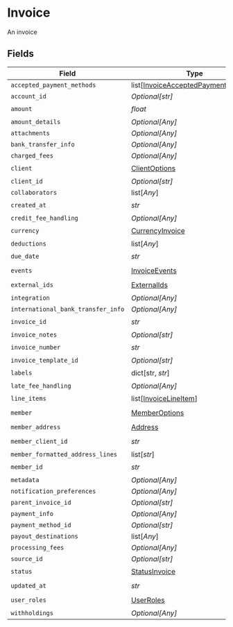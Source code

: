 # Invoice

An invoice


## Fields

| Field                                                                                       | Type                                                                                        | Required                                                                                    | Description                                                                                 |
| ------------------------------------------------------------------------------------------- | ------------------------------------------------------------------------------------------- | ------------------------------------------------------------------------------------------- | ------------------------------------------------------------------------------------------- |
| `accepted_payment_methods`                                                                  | list[[InvoiceAcceptedPaymentMethods](../../models/shared/invoiceacceptedpaymentmethods.md)] | :heavy_minus_sign:                                                                          | N/A                                                                                         |
| `account_id`                                                                                | *Optional[str]*                                                                             | :heavy_minus_sign:                                                                          | N/A                                                                                         |
| `amount`                                                                                    | *float*                                                                                     | :heavy_check_mark:                                                                          | N/A                                                                                         |
| `amount_details`                                                                            | *Optional[Any]*                                                                             | :heavy_minus_sign:                                                                          | N/A                                                                                         |
| `attachments`                                                                               | *Optional[Any]*                                                                             | :heavy_minus_sign:                                                                          | N/A                                                                                         |
| `bank_transfer_info`                                                                        | *Optional[Any]*                                                                             | :heavy_minus_sign:                                                                          | N/A                                                                                         |
| `charged_fees`                                                                              | *Optional[Any]*                                                                             | :heavy_minus_sign:                                                                          | N/A                                                                                         |
| `client`                                                                                    | [ClientOptions](../../models/shared/clientoptions.md)                                       | :heavy_check_mark:                                                                          | N/A                                                                                         |
| `client_id`                                                                                 | *Optional[str]*                                                                             | :heavy_minus_sign:                                                                          | N/A                                                                                         |
| `collaborators`                                                                             | list[*Any*]                                                                                 | :heavy_minus_sign:                                                                          | N/A                                                                                         |
| `created_at`                                                                                | *str*                                                                                       | :heavy_check_mark:                                                                          | N/A                                                                                         |
| `credit_fee_handling`                                                                       | *Optional[Any]*                                                                             | :heavy_minus_sign:                                                                          | N/A                                                                                         |
| `currency`                                                                                  | [CurrencyInvoice](../../models/shared/currencyinvoice.md)                                   | :heavy_check_mark:                                                                          | N/A                                                                                         |
| `deductions`                                                                                | list[*Any*]                                                                                 | :heavy_minus_sign:                                                                          | N/A                                                                                         |
| `due_date`                                                                                  | *str*                                                                                       | :heavy_check_mark:                                                                          | N/A                                                                                         |
| `events`                                                                                    | [InvoiceEvents](../../models/shared/invoiceevents.md)                                       | :heavy_check_mark:                                                                          | N/A                                                                                         |
| `external_ids`                                                                              | [ExternalIds](../../models/shared/externalids.md)                                           | :heavy_check_mark:                                                                          | N/A                                                                                         |
| `integration`                                                                               | *Optional[Any]*                                                                             | :heavy_minus_sign:                                                                          | N/A                                                                                         |
| `international_bank_transfer_info`                                                          | *Optional[Any]*                                                                             | :heavy_minus_sign:                                                                          | N/A                                                                                         |
| `invoice_id`                                                                                | *str*                                                                                       | :heavy_check_mark:                                                                          | N/A                                                                                         |
| `invoice_notes`                                                                             | *Optional[str]*                                                                             | :heavy_minus_sign:                                                                          | N/A                                                                                         |
| `invoice_number`                                                                            | *str*                                                                                       | :heavy_check_mark:                                                                          | N/A                                                                                         |
| `invoice_template_id`                                                                       | *Optional[str]*                                                                             | :heavy_minus_sign:                                                                          | N/A                                                                                         |
| `labels`                                                                                    | dict[str, *str*]                                                                            | :heavy_check_mark:                                                                          | N/A                                                                                         |
| `late_fee_handling`                                                                         | *Optional[Any]*                                                                             | :heavy_minus_sign:                                                                          | N/A                                                                                         |
| `line_items`                                                                                | list[[InvoiceLineItem](../../models/shared/invoicelineitem.md)]                             | :heavy_check_mark:                                                                          | N/A                                                                                         |
| `member`                                                                                    | [MemberOptions](../../models/shared/memberoptions.md)                                       | :heavy_check_mark:                                                                          | N/A                                                                                         |
| `member_address`                                                                            | [Address](../../models/shared/address.md)                                                   | :heavy_check_mark:                                                                          | N/A                                                                                         |
| `member_client_id`                                                                          | *str*                                                                                       | :heavy_check_mark:                                                                          | N/A                                                                                         |
| `member_formatted_address_lines`                                                            | list[*str*]                                                                                 | :heavy_minus_sign:                                                                          | N/A                                                                                         |
| `member_id`                                                                                 | *str*                                                                                       | :heavy_check_mark:                                                                          | N/A                                                                                         |
| `metadata`                                                                                  | *Optional[Any]*                                                                             | :heavy_minus_sign:                                                                          | N/A                                                                                         |
| `notification_preferences`                                                                  | *Optional[Any]*                                                                             | :heavy_minus_sign:                                                                          | N/A                                                                                         |
| `parent_invoice_id`                                                                         | *Optional[str]*                                                                             | :heavy_minus_sign:                                                                          | N/A                                                                                         |
| `payment_info`                                                                              | *Optional[Any]*                                                                             | :heavy_minus_sign:                                                                          | N/A                                                                                         |
| `payment_method_id`                                                                         | *Optional[str]*                                                                             | :heavy_minus_sign:                                                                          | N/A                                                                                         |
| `payout_destinations`                                                                       | list[*Any*]                                                                                 | :heavy_minus_sign:                                                                          | N/A                                                                                         |
| `processing_fees`                                                                           | *Optional[Any]*                                                                             | :heavy_minus_sign:                                                                          | N/A                                                                                         |
| `source_id`                                                                                 | *Optional[str]*                                                                             | :heavy_minus_sign:                                                                          | N/A                                                                                         |
| `status`                                                                                    | [StatusInvoice](../../models/shared/statusinvoice.md)                                       | :heavy_check_mark:                                                                          | N/A                                                                                         |
| `updated_at`                                                                                | *str*                                                                                       | :heavy_check_mark:                                                                          | N/A                                                                                         |
| `user_roles`                                                                                | [UserRoles](../../models/shared/userroles.md)                                               | :heavy_check_mark:                                                                          | N/A                                                                                         |
| `withholdings`                                                                              | *Optional[Any]*                                                                             | :heavy_minus_sign:                                                                          | N/A                                                                                         |